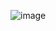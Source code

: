 ![image](https://github.com/def-SpaceBar/BufferUpLoader/assets/96818328/18fdc0dc-7185-43b8-b3fa-9413cdab4a65)
